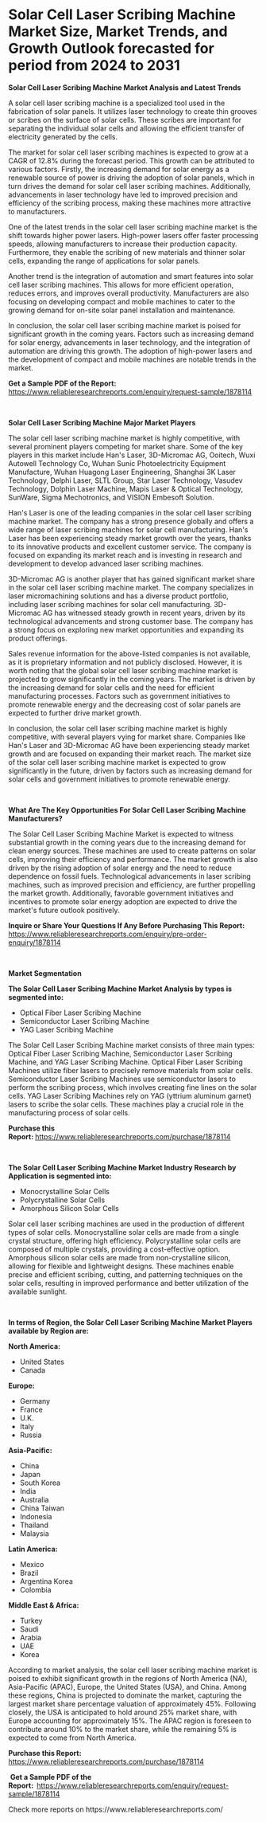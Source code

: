 <p><h1>Solar Cell Laser Scribing Machine Market Size, Market Trends, and Growth Outlook forecasted for period from 2024 to 2031</h1></p><p><strong>Solar Cell Laser Scribing Machine Market Analysis and Latest Trends</strong></p>
<p><p>A solar cell laser scribing machine is a specialized tool used in the fabrication of solar panels. It utilizes laser technology to create thin grooves or scribes on the surface of solar cells. These scribes are important for separating the individual solar cells and allowing the efficient transfer of electricity generated by the cells.</p><p>The market for solar cell laser scribing machines is expected to grow at a CAGR of 12.8% during the forecast period. This growth can be attributed to various factors. Firstly, the increasing demand for solar energy as a renewable source of power is driving the adoption of solar panels, which in turn drives the demand for solar cell laser scribing machines. Additionally, advancements in laser technology have led to improved precision and efficiency of the scribing process, making these machines more attractive to manufacturers.</p><p>One of the latest trends in the solar cell laser scribing machine market is the shift towards higher power lasers. High-power lasers offer faster processing speeds, allowing manufacturers to increase their production capacity. Furthermore, they enable the scribing of new materials and thinner solar cells, expanding the range of applications for solar panels.</p><p>Another trend is the integration of automation and smart features into solar cell laser scribing machines. This allows for more efficient operation, reduces errors, and improves overall productivity. Manufacturers are also focusing on developing compact and mobile machines to cater to the growing demand for on-site solar panel installation and maintenance.</p><p>In conclusion, the solar cell laser scribing machine market is poised for significant growth in the coming years. Factors such as increasing demand for solar energy, advancements in laser technology, and the integration of automation are driving this growth. The adoption of high-power lasers and the development of compact and mobile machines are notable trends in the market.</p></p>
<p><strong>Get a Sample PDF of the Report:&nbsp;</strong> <a href="https://www.reliableresearchreports.com/enquiry/request-sample/1878114">https://www.reliableresearchreports.com/enquiry/request-sample/1878114</a></p>
<p>&nbsp;</p>
<p><strong>Solar Cell Laser Scribing Machine Major Market Players</strong></p>
<p><p>The solar cell laser scribing machine market is highly competitive, with several prominent players competing for market share. Some of the key players in this market include Han's Laser, 3D-Micromac AG, Ooitech, Wuxi Autowell Technology Co, Wuhan Sunic Photoelectricity Equipment Manufacture, Wuhan Huagong Laser Engineering, Shanghai 3K Laser Technology, Delphi Laser, SLTL Group, Star Laser Technology, Vasudev Technology, Dolphin Laser Machine, Mapis Laser & Optical Technology, SunWare, Sigma Mechotronics, and VISION Embesoft Solution.</p><p>Han's Laser is one of the leading companies in the solar cell laser scribing machine market. The company has a strong presence globally and offers a wide range of laser scribing machines for solar cell manufacturing. Han's Laser has been experiencing steady market growth over the years, thanks to its innovative products and excellent customer service. The company is focused on expanding its market reach and is investing in research and development to develop advanced laser scribing machines.</p><p>3D-Micromac AG is another player that has gained significant market share in the solar cell laser scribing machine market. The company specializes in laser micromachining solutions and has a diverse product portfolio, including laser scribing machines for solar cell manufacturing. 3D-Micromac AG has witnessed steady growth in recent years, driven by its technological advancements and strong customer base. The company has a strong focus on exploring new market opportunities and expanding its product offerings.</p><p>Sales revenue information for the above-listed companies is not available, as it is proprietary information and not publicly disclosed. However, it is worth noting that the global solar cell laser scribing machine market is projected to grow significantly in the coming years. The market is driven by the increasing demand for solar cells and the need for efficient manufacturing processes. Factors such as government initiatives to promote renewable energy and the decreasing cost of solar panels are expected to further drive market growth.</p><p>In conclusion, the solar cell laser scribing machine market is highly competitive, with several players vying for market share. Companies like Han's Laser and 3D-Micromac AG have been experiencing steady market growth and are focused on expanding their market reach. The market size of the solar cell laser scribing machine market is expected to grow significantly in the future, driven by factors such as increasing demand for solar cells and government initiatives to promote renewable energy.</p></p>
<p>&nbsp;</p>
<p><strong>What Are The Key Opportunities For Solar Cell Laser Scribing Machine Manufacturers?</strong></p>
<p><p>The Solar Cell Laser Scribing Machine Market is expected to witness substantial growth in the coming years due to the increasing demand for clean energy sources. These machines are used to create patterns on solar cells, improving their efficiency and performance. The market growth is also driven by the rising adoption of solar energy and the need to reduce dependence on fossil fuels. Technological advancements in laser scribing machines, such as improved precision and efficiency, are further propelling the market growth. Additionally, favorable government initiatives and incentives to promote solar energy adoption are expected to drive the market's future outlook positively.</p></p>
<p><strong>Inquire or Share Your Questions If Any Before Purchasing This Report:</strong> <a href="https://www.reliableresearchreports.com/enquiry/pre-order-enquiry/1878114">https://www.reliableresearchreports.com/enquiry/pre-order-enquiry/1878114</a></p>
<p>&nbsp;</p>
<p><strong>Market Segmentation</strong></p>
<p><strong>The Solar Cell Laser Scribing Machine Market Analysis by types is segmented into:</strong></p>
<p><ul><li>Optical Fiber Laser Scribing Machine</li><li>Semiconductor Laser Scribing Machine</li><li>YAG Laser Scribing Machine</li></ul></p>
<p><p>The Solar Cell Laser Scribing Machine market consists of three main types: Optical Fiber Laser Scribing Machine, Semiconductor Laser Scribing Machine, and YAG Laser Scribing Machine. Optical Fiber Laser Scribing Machines utilize fiber lasers to precisely remove materials from solar cells. Semiconductor Laser Scribing Machines use semiconductor lasers to perform the scribing process, which involves creating fine lines on the solar cells. YAG Laser Scribing Machines rely on YAG (yttrium aluminum garnet) lasers to scribe the solar cells. These machines play a crucial role in the manufacturing process of solar cells.</p></p>
<p><strong>Purchase this Report:&nbsp;</strong><a href="https://www.reliableresearchreports.com/purchase/1878114">https://www.reliableresearchreports.com/purchase/1878114</a></p>
<p>&nbsp;</p>
<p><strong>The Solar Cell Laser Scribing Machine Market Industry Research by Application is segmented into:</strong></p>
<p><ul><li>Monocrystalline Solar Cells</li><li>Polycrystalline Solar Cells</li><li>Amorphous Silicon Solar Cells</li></ul></p>
<p><p>Solar cell laser scribing machines are used in the production of different types of solar cells. Monocrystalline solar cells are made from a single crystal structure, offering high efficiency. Polycrystalline solar cells are composed of multiple crystals, providing a cost-effective option. Amorphous silicon solar cells are made from non-crystalline silicon, allowing for flexible and lightweight designs. These machines enable precise and efficient scribing, cutting, and patterning techniques on the solar cells, resulting in improved performance and better utilization of the available sunlight.</p></p>
<p>&nbsp;</p>
<p><strong>In terms of Region, the Solar Cell Laser Scribing Machine Market Players available by Region are:</strong></p>
<p>
    <p> <strong> North America: </strong>
        <ul>
            <li>United States</li>
            <li>Canada</li>
        </ul>
        </p> 
    <p> <strong> Europe: </strong>
        <ul>
            <li>Germany</li>
            <li>France</li>
            <li>U.K.</li>
            <li>Italy</li>
            <li>Russia</li>
        </ul>
        </p> 
    <p> <strong> Asia-Pacific: </strong>
        <ul>
            <li>China</li>
            <li>Japan</li>
            <li>South Korea</li>
            <li>India</li>
            <li>Australia</li>
            <li>China Taiwan</li>
            <li>Indonesia</li>
            <li>Thailand</li>
            <li>Malaysia</li>
        </ul>
        </p> 
    <p> <strong> Latin America: </strong>
        <ul>
            <li>Mexico</li>
            <li>Brazil</li>
            <li>Argentina Korea</li>
            <li>Colombia</li>
        </ul>
        </p> 
    <p> <strong> Middle East & Africa: </strong>
        <ul>
            <li>Turkey</li>
            <li>Saudi</li>
            <li>Arabia</li>
            <li>UAE</li>
            <li>Korea</li>
        </ul>
    </p>
    </p>
<p><p>According to market analysis, the solar cell laser scribing machine market is poised to exhibit significant growth in the regions of North America (NA), Asia-Pacific (APAC), Europe, the United States (USA), and China. Among these regions, China is projected to dominate the market, capturing the largest market share percentage valuation of approximately 45%. Following closely, the USA is anticipated to hold around 25% market share, with Europe accounting for approximately 15%. The APAC region is foreseen to contribute around 10% to the market share, while the remaining 5% is expected to come from North America.</p></p>
<p><strong>Purchase this Report: </strong><a href="https://www.reliableresearchreports.com/purchase/1878114">https://www.reliableresearchreports.com/purchase/1878114</a></p>
<p>&nbsp;<strong>Get a Sample PDF of the Report:&nbsp;&nbsp;</strong><a href="https://www.reliableresearchreports.com/enquiry/request-sample/1878114">https://www.reliableresearchreports.com/enquiry/request-sample/1878114</a></p>
<p><strong></strong></p>
<p>Check more reports on https://www.reliableresearchreports.com/</p>